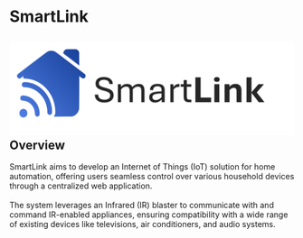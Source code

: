 # SmartLink
![SmartLink Logo](./WebApp/static/images/smartlink-logo-text.png)
Overview
---------------
SmartLink aims to develop an Internet of Things (IoT) solution for home automation, offering users seamless control over various household devices through a centralized web application. <br /><br />
The system leverages an Infrared (IR) blaster to communicate with and command IR-enabled appliances, ensuring compatibility with a wide range of existing devices like televisions, air conditioners, and audio systems. <br />

